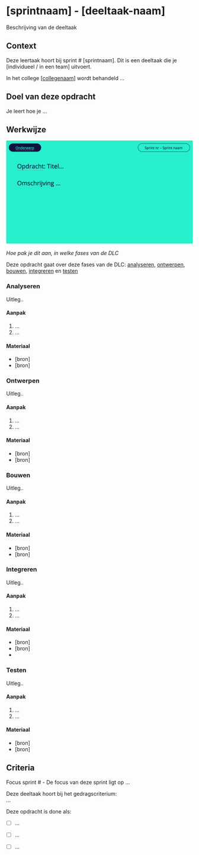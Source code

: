 
# [sprintnaam] - [deeltaak-naam]

Beschrijving van de deeltaak

## Context

Deze leertaak hoort bij sprint # [sprintnaam]. Dit is een deeltaak die je [individueel / in een team] uitvoert.

In het college [[collegenaam](link)] wordt behandeld ... 


## Doel van deze opdracht

Je leert hoe je ... 


## Werkwijze
![Opdrachtomschrijving](opdrachtomschrijving.png)

*Hoe pak je dit aan, in welke fases van de DLC*

Deze opdracht gaat over deze fases van de DLC: [analyseren](#analyseren), [ontwerpen](#ontwerpen), [bouwen](#bouwen), [integreren](#integreren) en [testen](#testen)

### Analyseren
Uitleg..

#### Aanpak

1. ...
2. ...

#### Materiaal 

- [bron]
- [bron]

### Ontwerpen
Uitleg..

#### Aanpak

1. ...
2. ...

#### Materiaal 

- [bron]
- [bron]


### Bouwen
Uitleg..

#### Aanpak

1. ...
2. ...

#### Materiaal 

- [bron]
- [bron]

### Integreren
Uitleg..

#### Aanpak

1. ...
2. ...

#### Materiaal 

- [bron]
- [bron]
- 
### Testen
Uitleg..

#### Aanpak

1. ...
2. ...

#### Materiaal 

- [bron]
- [bron]

## Criteria

Focus sprint # - De focus van deze sprint ligt op ...

Deze deeltaak hoort bij het gedragscriterium:  
...

Deze opdracht is done als:

- [ ] ...
- [ ] ...
- [ ] ...

